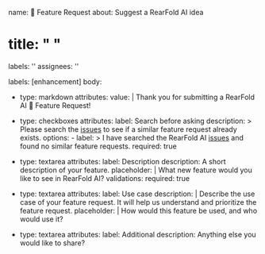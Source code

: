 name: 🚀 Feature Request
about: Suggest a RearFold AI idea
# title: " "
labels: ''
assignees: ''



labels: [enhancement]
body:
  - type: markdown
    attributes:
      value: |
        Thank you for submitting a RearFold AI 🚀 Feature Request!

  - type: checkboxes
    attributes:
      label: Search before asking
      description: >
        Please search the [issues](https://github.com/RearFold/RearFold-AI/issues) to see if a similar feature request already exists.
      options:
        - label: >
            I have searched the RearFold AI [issues](https://github.com/RearFold/RearFold-AI/issues) and found no similar feature requests.
          required: true

  - type: textarea
    attributes:
      label: Description
      description: A short description of your feature.
      placeholder: |
        What new feature would you like to see in RearFold AI?
    validations:
      required: true

  - type: textarea
    attributes:
      label: Use case
      description: |
        Describe the use case of your feature request. It will help us understand and prioritize the feature request.
      placeholder: |
        How would this feature be used, and who would use it?

  - type: textarea
    attributes:
      label: Additional
      description: Anything else you would like to share?
